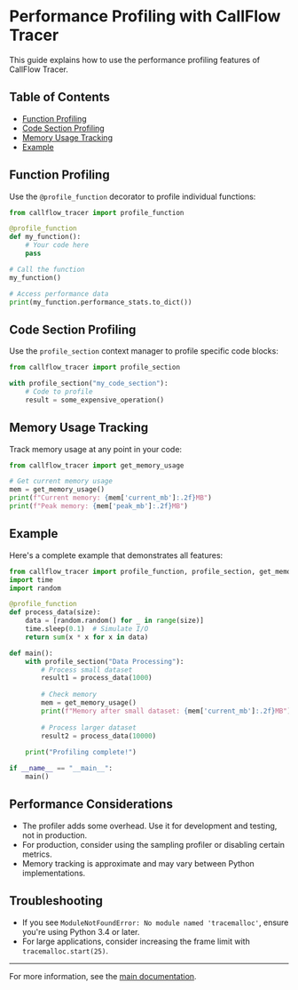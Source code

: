 # Performance Profiling with CallFlow Tracer

This guide explains how to use the performance profiling features of CallFlow Tracer.

## Table of Contents
- [Function Profiling](#function-profiling)
- [Code Section Profiling](#code-section-profiling)
- [Memory Usage Tracking](#memory-usage-tracking)
- [Example](#example)

## Function Profiling

Use the `@profile_function` decorator to profile individual functions:

```python
from callflow_tracer import profile_function

@profile_function
def my_function():
    # Your code here
    pass

# Call the function
my_function()

# Access performance data
print(my_function.performance_stats.to_dict())
```

## Code Section Profiling

Use the `profile_section` context manager to profile specific code blocks:

```python
from callflow_tracer import profile_section

with profile_section("my_code_section"):
    # Code to profile
    result = some_expensive_operation()
```

## Memory Usage Tracking

Track memory usage at any point in your code:

```python
from callflow_tracer import get_memory_usage

# Get current memory usage
mem = get_memory_usage()
print(f"Current memory: {mem['current_mb']:.2f}MB")
print(f"Peak memory: {mem['peak_mb']:.2f}MB")
```

## Example

Here's a complete example that demonstrates all features:

```python
from callflow_tracer import profile_function, profile_section, get_memory_usage
import time
import random

@profile_function
def process_data(size):
    data = [random.random() for _ in range(size)]
    time.sleep(0.1)  # Simulate I/O
    return sum(x * x for x in data)

def main():
    with profile_section("Data Processing"):
        # Process small dataset
        result1 = process_data(1000)
        
        # Check memory
        mem = get_memory_usage()
        print(f"Memory after small dataset: {mem['current_mb']:.2f}MB")
        
        # Process larger dataset
        result2 = process_data(10000)
    
    print("Profiling complete!")

if __name__ == "__main__":
    main()
```

## Performance Considerations

- The profiler adds some overhead. Use it for development and testing, not in production.
- For production, consider using the sampling profiler or disabling certain metrics.
- Memory tracking is approximate and may vary between Python implementations.

## Troubleshooting

- If you see `ModuleNotFoundError: No module named 'tracemalloc'`, ensure you're using Python 3.4 or later.
- For large applications, consider increasing the frame limit with `tracemalloc.start(25)`.

---

For more information, see the [main documentation](README.md).
